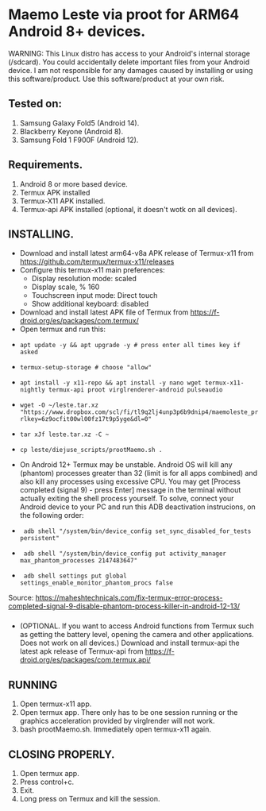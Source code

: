 # Maemo Leste via proot for ARM64 Android 8+ devices.
WARNING: This Linux distro has access to your Android's internal storage (/sdcard). You could accidentally delete important files from your Android device. I am not responsible for any damages caused by installing or using this software/product. Use this software/product at your own risk.
## Tested on:
1. Samsung Galaxy Fold5 (Android 14).
2. Blackberry Keyone (Android 8).
3. Samsung Fold 1 F900F (Android 12).
## Requirements.
1. Android 8 or more based device.
2. Termux APK installed 
3. Termux-X11 APK installed.
4. Termux-api APK installed (optional, it doesn't wotk on all devices).
## INSTALLING.
- Download and install latest arm64-v8a APK release of Termux-x11 from https://github.com/termux/termux-x11/releases
- Configure this termux-x11 main preferences:
  - Display resolution mode: scaled
  - Display scale, % 160
  - Touchscreen input mode: Direct touch
  - Show additional keyboard: disabled    
- Download and install latest APK file of Termux from https://f-droid.org/es/packages/com.termux/
- Open termux and run this:
-     apt update -y && apt upgrade -y # press enter all times key if asked
-     termux-setup-storage # choose "allow"
-     apt install -y x11-repo && apt install -y nano wget termux-x11-nightly termux-api proot virglrenderer-android pulseaudio
-     wget -O ~/leste.tar.xz "https://www.dropbox.com/scl/fi/tl9q2lj4unp3p6b9dnip4/maemoleste_proot_arm64_diejuse_v100.tar.xz?rlkey=6z9ocfit00wl00fz17t9p5yge&dl=0"
-     tar xJf leste.tar.xz -C ~
-     cp leste/diejuse_scripts/prootMaemo.sh .
- On Android 12+ Termux may be unstable. Android OS will kill any (phantom) processes greater than 32 (limit is for all apps combined) and also kill any processes using excessive CPU. You may get [Process completed (signal 9) - press Enter] message in the terminal without actually exiting the shell process yourself.
To solve, connect your Android device to your PC and run this ADB deactivation instrucions, on the following order:
-      adb shell "/system/bin/device_config set_sync_disabled_for_tests persistent"
-      adb shell "/system/bin/device_config put activity_manager max_phantom_processes 2147483647"
-      adb shell settings put global settings_enable_monitor_phantom_procs false
Source: https://maheshtechnicals.com/fix-termux-error-process-completed-signal-9-disable-phantom-process-killer-in-android-12-13/
### 
- (OPTIONAL. If you want to access Android functions from Termux such as getting the battery level, opening the camera and other applications. Does not work on all devices.) Download and install termux-api the latest apk release of Termux-api from https://f-droid.org/es/packages/com.termux.api/ 
## RUNNING
1. Open termux-x11 app.
2. Open termux app. There only has to be one session running or the graphics acceleration provided by virglrender will not work.
3. bash prootMaemo.sh. Immediately open termux-x11 again.
## CLOSING PROPERLY.
1. Open termux app.
2. Press control+c.
3. Exit.
4. Long press on Termux and kill the session.

